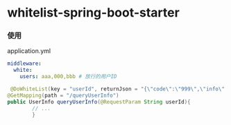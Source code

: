 # whitelist-spring-boot-starter

### 使用

application.yml

```yaml
middleware:
  white:
    users: aaa,000,bbb # 放行的用户ID
```

```java
 @DoWhiteList(key = "userId", returnJson = "{\"code\":\"999\",\"info\":\"非白名单可访问用户拦截！\"}")
@GetMapping(path = "/queryUserInfo")
public UserInfo queryUserInfo(@RequestParam String userId){
        // ...
        }
```